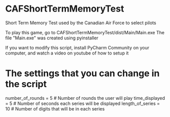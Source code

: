 # CAFShortTermMemoryTest
Short Term Memory Test used by the Canadian Air Force to select pilots

To play this game, go to CAFShortTermMemoryTest/dist/Main/Main.exe
The file "Main.exe" was created using pyinstaller

If you want to modify this script,
install PyCharm Community on your computer,
and watch a video on youtube of how to setup it

# The settings that you can change in the script
number_of_rounds = 5  # Number of rounds the user will play
time_displayed = 5  # Number of seconds each series will be displayed
length_of_series = 10  # Number of digits that will be in each series

